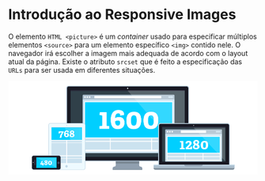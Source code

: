 # Introdução ao Responsive Images

O elemento `HTML <picture>` é um _container_ usado para especificar múltiplos elementos `<source>` para um elemento específico `<img>` contido nele. O navegador irá escolher a imagem mais adequada de acordo com o layout atual da página. Existe o atributo `srcset` que é feito a especificação das `URLs` para ser usada em diferentes situações.

![Markdown Course](assets/picturefill.png)
